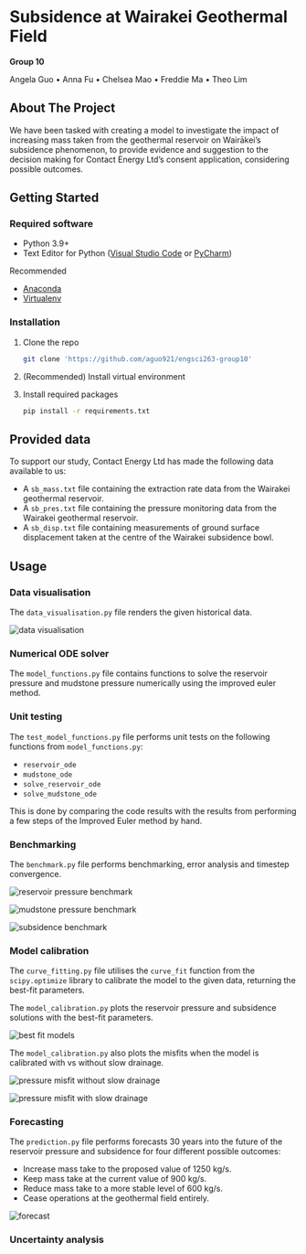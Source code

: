 
# Subsidence at Wairakei Geothermal Field
**Group 10**

Angela Guo • Anna Fu • Chelsea Mao • Freddie Ma • Theo Lim

<!-- ABOUT THE PROJECT -->
## About The Project

We have been tasked with creating a model to investigate the impact of increasing mass taken from the geothermal 
reservoir on Wairākei’s subsidence phenomenon, to provide evidence and suggestion to the decision making for Contact 
Energy Ltd’s consent application, considering possible outcomes.

<!-- GETTING STARTED -->
## Getting Started

### Required software
* Python 3.9+
* Text Editor for Python ([Visual Studio Code](https://code.visualstudio.com/) or 
[PyCharm](https://www.jetbrains.com/pycharm/))

Recommended
* [Anaconda](https://www.anaconda.com/)
* [Virtualenv](https://virtualenv.pypa.io/en/latest/installation.html)


### Installation

1. Clone the repo
    ```sh
    git clone 'https://github.com/aguo921/engsci263-group10'
    ```

2. (Recommended) Install virtual environment


4. Install required packages
   ```sh
   pip install -r requirements.txt
   ```

<!-- USAGE EXAMPLES -->
## Provided data
To support our study, Contact Energy Ltd has made the following data available to us:
* A `sb_mass.txt` file containing the extraction rate data from the Wairakei geothermal reservoir.
* A `sb_pres.txt` file containing the pressure monitoring data from the Wairakei geothermal reservoir.
* A `sb_disp.txt` file containing measurements of ground surface displacement taken at the centre of the Wairakei 
subsidence bowl.

## Usage

### Data visualisation
The `data_visualisation.py` file renders the given historical data.

![data visualisation](plots/data_visualisation.png)

### Numerical ODE solver
The `model_functions.py` file contains functions to solve the reservoir pressure and mudstone pressure numerically 
using the improved euler method.

### Unit testing
The `test_model_functions.py` file performs unit tests on the following functions from `model_functions.py`:
* `reservoir_ode`
* `mudstone_ode`
* `solve_reservoir_ode`
* `solve_mudstone_ode`

This is done by comparing the code results with the results from performing a few steps of the Improved Euler method 
by hand.

### Benchmarking
The `benchmark.py` file performs benchmarking, error analysis and timestep convergence.

![reservoir pressure benchmark](plots/reservoir_pressure_benchmark.png)

![mudstone pressure benchmark](plots/mudstone_pressure_benchmark.png)

![subsidence benchmark](plots/subsidence_benchmark.png)

### Model calibration
The `curve_fitting.py` file utilises the `curve_fit` function from the `scipy.optimize` library to calibrate the model 
to the given data, returning the best-fit parameters.

The `model_calibration.py` plots the reservoir pressure and subsidence solutions with the best-fit parameters.

![best fit models](plots/best_fit_models.png)

The `model_calibration.py` also plots the misfits when the model is calibrated with vs without slow drainage.

![pressure misfit without slow drainage](plots/pressure_misfit_without_slow_drainage.png)

![pressure misfit with slow drainage](plots/pressure_misfit_with_slow_drainage.png)

### Forecasting
The `prediction.py` file performs forecasts 30 years into the future of the reservoir pressure and subsidence for four 
different possible outcomes:
* Increase mass take to the proposed value of 1250 kg/s.
* Keep mass take at the current value of 900 kg/s.
* Reduce mass take to a more stable level of 600 kg/s.
* Cease operations at the geothermal field entirely.

![forecast](plots/forecast.png)

### Uncertainty analysis
